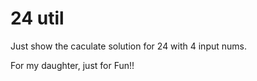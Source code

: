 # 24 util

Just show the caculate solution for 24 with 4 input nums.

For my daughter, just for Fun!!
